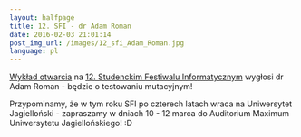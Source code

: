 ```yaml
---
layout: halfpage
title: 12. SFI - dr Adam Roman
date: 2016-02-03 21:01:14
post_img_url: /images/12_sfi_Adam_Roman.jpg
language: pl
---
```


[Wykład otwarcia](http://sfi.org.pl/2016/02/wiemy-kto-poprowadzi-wyklad-otwarcia/) na [12. Studenckim Festiwalu Informatycznym](www.sfi.org.pl) wygłosi dr Adam Roman - będzie o testowaniu mutacyjnym!

Przypominamy, że w tym roku SFI po czterech latach wraca na Uniwersytet Jagielloński - zapraszamy w dniach 10 - 12 marca do Auditorium Maximum Uniwersytetu Jagiellońskiego! :D